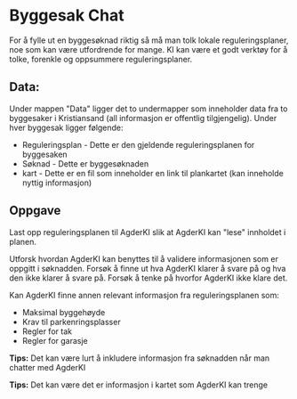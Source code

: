 # Byggesak Chat


For å fylle ut en byggesøknad riktig så må man tolk lokale reguleringsplaner, noe som kan være utfordrende for mange. KI kan være et godt verktøy for å tolke, forenkle og oppsummere reguleringsplaner. 


## Data:
Under mappen "Data" ligger det to undermapper som inneholder data fra to byggesaker i Kristiansand (all informasjon er offentlig tilgjengelig).
Under hver byggesak ligger følgende:
- Reguleringsplan - Dette er den gjeldende reguleringsplanen for byggesaken
- Søknad - Dette er byggesøknaden 
- kart - Dette er en fil som inneholder en link til plankartet (kan inneholde nyttig informasjon)


## Oppgave

Last opp reguleringsplanen til AgderKI slik at AgderKI kan "lese" innholdet i planen.

Utforsk hvordan AgderKI kan benyttes til å validere informasjonen som er oppgitt i søknadden. Forsøk å finne ut hva AgderKI klarer å svare på og hva den ikke klarer å svare på. Forsøk å tenke på hvorfor AgderKI ikke klare det.

Kan AgderKI finne annen relevant informasjon fra reguleringsplanen som:
- Maksimal byggehøyde
- Krav til parkenringsplasser
- Regler for tak
- Regler for garasje


**Tips:** Det kan være lurt å inkludere informasjon fra søknadden når man chatter med AgderKI

**Tips:** Det kan være det er informasjon i kartet som AgderKI kan trenge
